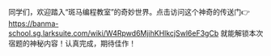 同学们，欢迎踏入“斑马编程教室”的奇妙世界。点击访问这个神奇的传送门👉 https://banma-school.sg.larksuite.com/wiki/W4Rpwd6MjihKHlkcjSwl6eF3gCb 
就能解锁本次宿题的神秘内容！认真完成，期待佳作！